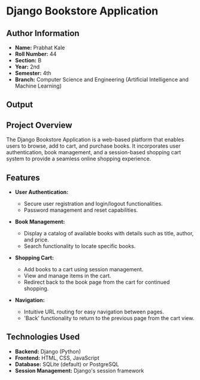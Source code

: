 ﻿# Django Bookstore Application

## Author Information

- **Name:** Prabhat Kale
- **Roll Number:** 44
- **Section:** B
- **Year:** 2nd
- **Semester:** 4th
- **Branch:** Computer Science and Engineering (Artificial Intelligence and Machine Learning)

## Output 


## Project Overview

The Django Bookstore Application is a web-based platform that enables users to browse, add to cart, and purchase books. It incorporates user authentication, book management, and a session-based shopping cart system to provide a seamless online shopping experience.

## Features

- **User Authentication:**
  - Secure user registration and login/logout functionalities.
  - Password management and reset capabilities.

- **Book Management:**
  - Display a catalog of available books with details such as title, author, and price.
  - Search functionality to locate specific books.

- **Shopping Cart:**
  - Add books to a cart using session management.
  - View and manage items in the cart.
  - Redirect back to the book page from the cart for continued shopping.

- **Navigation:**
  - Intuitive URL routing for easy navigation between pages.
  - 'Back' functionality to return to the previous page from the cart view.

## Technologies Used

- **Backend:** Django (Python)
- **Frontend:** HTML, CSS, JavaScript
- **Database:** SQLite (default) or PostgreSQL
- **Session Management:** Django's session framework

